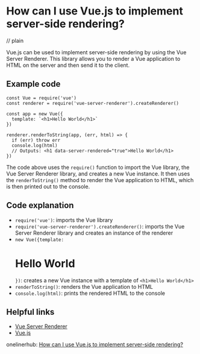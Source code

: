 # How can I use Vue.js to implement server-side rendering?
// plain

Vue.js can be used to implement server-side rendering by using the Vue Server Renderer. This library allows you to render a Vue application to HTML on the server and then send it to the client.

## Example code

```
const Vue = require('vue')
const renderer = require('vue-server-renderer').createRenderer()

const app = new Vue({
  template: `<h1>Hello World</h1>`
})

renderer.renderToString(app, (err, html) => {
  if (err) throw err
  console.log(html)
  // Outputs: <h1 data-server-rendered="true">Hello World</h1>
})
```

The code above uses the `require()` function to import the Vue library, the Vue Server Renderer library, and creates a new Vue instance. It then uses the `renderToString()` method to render the Vue application to HTML, which is then printed out to the console.

## Code explanation

- `require('vue')`: imports the Vue library
- `require('vue-server-renderer').createRenderer()`: imports the Vue Server Renderer library and creates an instance of the renderer
- `new Vue({template: `<h1>Hello World</h1>`})`: creates a new Vue instance with a template of `<h1>Hello World</h1>`
- `renderToString()`: renders the Vue application to HTML
- `console.log(html)`: prints the rendered HTML to the console

## Helpful links
- [Vue Server Renderer](https://vuejs.org/v2/guide/ssr.html#Server-Renderer)
- [Vue.js](https://vuejs.org/)

onelinerhub: [How can I use Vue.js to implement server-side rendering?](https://onelinerhub.com/vue.js/how-can-i-use-vue-js-to-implement-server-side-rendering)
